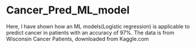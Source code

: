 # Cancer_Pred_ML_model
Here, I have shown how an ML models(Logistic regression) is applicable to predict cancer in patients with an accuracy of 97%. The data is from Wisconsin Cancer Patients, downloaded from Kaggle.com
